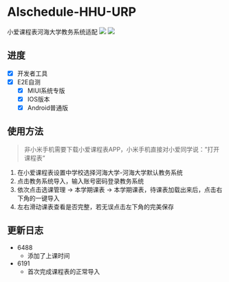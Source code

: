 # AIschedule-HHU-URP

小爱课程表河海大学教务系统适配
[![](https://img.shields.io/badge/%E5%BC%80%E5%8F%91%E8%80%85-yuchen-brightgreen)](https://www.yuchen.tech) ![](https://img.shields.io/badge/dynamic/json?color=blue&label=%E4%BD%BF%E7%94%A8%E4%BA%BA%E6%95%B0&query=usedNum&url=https%3A%2F%2Fopen-schedule.ai.xiaomi.com%2Fapi%2Fcoder%3Ftb_id%3D33207)

## 进度

- [X] 开发者工具
- [X] E2E自测 
  - [X] MIUI系统专版
  - [X] IOS版本
  - [X] Android普通版

## 使用方法

> 非小米手机需要下载小爱课程表APP，小米手机直接对小爱同学说：”打开课程表“

1. 在小爱课程表设置中学校选择河海大学-河海大学默认教务系统
2. 点击教务系统导入，输入账号密码登录教务系统
3. 依次点击选课管理 -> 本学期课表 -> 本学期课表，待课表加载出来后，点击右下角的一键导入
4. 左右滑动课表查看是否完整，若无误点击左下角的完美保存

## 更新日志
- 6488
  - 添加了上课时间
- 6191
  - 首次完成课程表的正常导入
